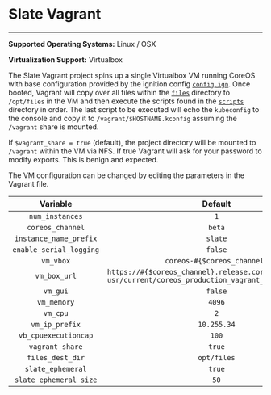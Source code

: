 # Slate Vagrant
---

**Supported Operating Systems:** Linux / OSX

**Virtualization Support:** Virtualbox

The Slate Vagrant project spins up a single Virtualbox VM running CoreOS with base configuration provided by the
ignition config [`config.ign`](config.ign).  Once booted, Vagrant will copy over all files within the [`files`](files)
directory to `/opt/files` in the VM and then execute the scripts found in the [`scripts`](scripts) directory in order.
The last script to be executed will echo the `kubeconfig` to the console and copy it to `/vagrant/$HOSTNAME.kconfig`
assuming the `/vagrant` share is mounted.

If `$vagrant_share = true` (default), the project directory will be mounted to `/vagrant` within the VM via NFS. If
true Vagrant will ask for your password to modify exports. This is benign and expected.

The VM configuration can be changed by editing the parameters in the Vagrant file.

|       **Variable**      |                                                  **Default**                                                 |
|:-----------------------:|:------------------------------------------------------------------------------------------------------------:|
|     `num_instances`     |                                                      `1`                                                     |
|     `coreos_channel`    |                                                    `beta`                                                    |
|  `instance_name_prefix` |                                                    `slate`                                                   |
| `enable_serial_logging` |                                                    `false`                                                   |
|        `vm_vbox`        |                                          `coreos-#{$coreos_channel}`                                         |
|       `vm_box_url`      | `https://#{$coreos_channel}.release.core-os.net/amd64-usr/current/coreos_production_vagrant_virtualbox.json` |
|         `vm_gui`        |                                                    `false`                                                   |
|       `vm_memory`       |                                                    `4096`                                                    |
|         `vm_cpu`        |                                                      `2`                                                     |
|      `vm_ip_prefix`     |                                                  `10.255.34`                                                 |
|   `vb_cpuexecutioncap`  |                                                     `100`                                                    |
|     `vagrant_share`     |                                                    `true`                                                    |
|     `files_dest_dir`    |                                                  `opt/files`                                                 |
|     `slate_ephemeral`   |                                                    `true`                                                    |
| `slate_ephemeral_size`  |                                                     `50`                                                     |
